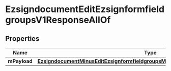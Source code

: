 
# EzsigndocumentEditEzsignformfieldgroupsV1ResponseAllOf

## Properties
Name | Type | Description | Notes
------------ | ------------- | ------------- | -------------
**mPayload** | [**EzsigndocumentMinusEditEzsignformfieldgroupsMinusV1MinusResponseMinusMPayload**](EzsigndocumentMinusEditEzsignformfieldgroupsMinusV1MinusResponseMinusMPayload.md) |  | 



